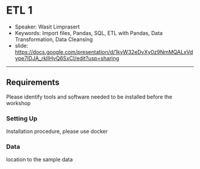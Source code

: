 # ETL 1
* Speaker: Wasit Limprasert
* Keywords: Import files, Pandas, SQL, ETL with Pandas, Data Transformation, Data Cleansing
* slide: https://docs.google.com/presentation/d/1kyW32eDvXy0z9NmMQALxVdype7IDJA_rkIIHvQ6SxCI/edit?usp=sharing
----
## Requirements
  Please identify tools and software needed to be installed before the workshop
### Setting Up
  Installation procedure, please use docker
### Data
  location to the sample data
